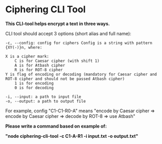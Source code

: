 # Ciphering CLI Tool

**This CLI-tool helps encrypt a text in three ways.**

CLI tool should accept 3 options (short alias and full name):

    -c, --config: config for ciphers Config is a string with pattern {XY(-)}n, where:

    X is a cipher mark:
        C is for Caesar cipher (with shift 1)
        A is for Atbash cipher
        R is for ROT-8 cipher
    Y is flag of encoding or decoding (mandatory for Caesar cipher and ROT-8 cipher and should not be passed Atbash cipher)
        1 is for encoding
        0 is for decoding

    -i, --input: a path to input file
    -o, --output: a path to output file

For example, config "C1-C1-R0-A" means "encode by Caesar cipher => encode by Caesar cipher => decode by ROT-8 => use Atbash"


**Please write a command based on example of:**  

**"node ciphering-cli-tool -c C1-A-R1 -i input.txt -o output.txt"**

